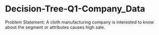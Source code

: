 # Decision-Tree-Q1-Company_Data
Problem Statement: A cloth manufacturing company is interested to know about the segment or attributes causes high sale.

